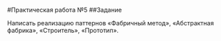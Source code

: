#Практическая работа №5
##Задание

Написать реализацию паттернов «Фабричный метод», «Абстрактная фабрика», «Строитель», «Прототип».